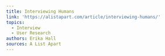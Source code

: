 ```yaml
---
title: Interviewing Humans
link: 'https://alistapart.com/article/interviewing-humans/'
topics:
  - Interview
  - User Research
authors: Erika Hall
sources: A List Apart
---
```


